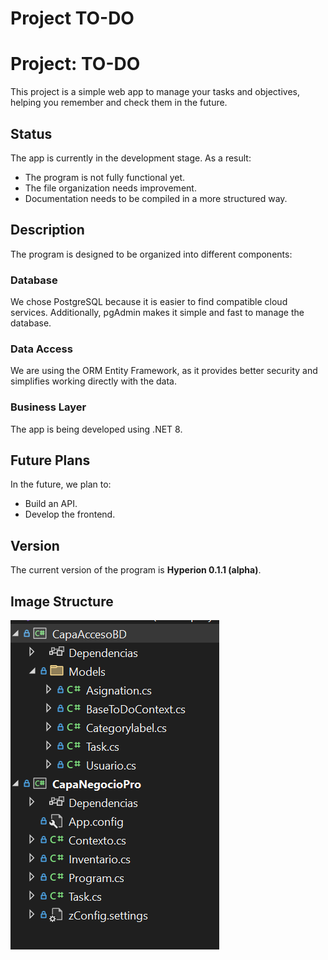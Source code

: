 # Project TO-DO

# Project: TO-DO

This project is a simple web app to manage your tasks and objectives, helping you remember and check them in the future.

## Status

The app is currently in the development stage. As a result:

- The program is not fully functional yet.
- The file organization needs improvement.
- Documentation needs to be compiled in a more structured way.

## Description

The program is designed to be organized into different components:

### Database

We chose PostgreSQL because it is easier to find compatible cloud services. Additionally, pgAdmin makes it simple and fast to manage the database.

### Data Access

We are using the ORM Entity Framework, as it provides better security and simplifies working directly with the data.

### Business Layer

The app is being developed using .NET 8.

## Future Plans

In the future, we plan to:

- Build an API.
- Develop the frontend.

## Version

The current version of the program is **Hyperion 0.1.1 (alpha)**.

## Image Structure

![image.png](image.png)
